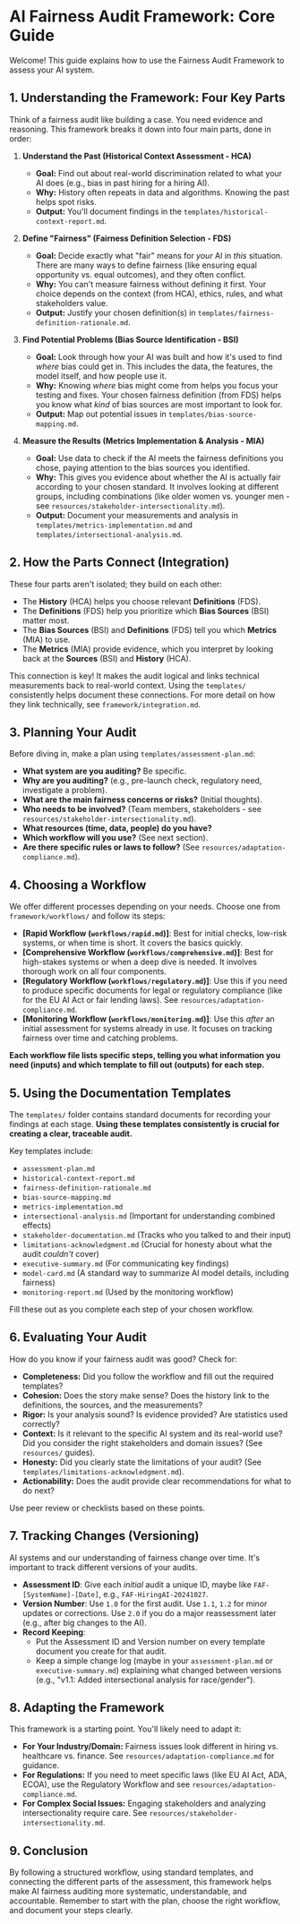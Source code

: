# AI Fairness Audit Framework: Core Guide

Welcome! This guide explains how to use the Fairness Audit Framework to assess your AI system.

## 1. Understanding the Framework: Four Key Parts

Think of a fairness audit like building a case. You need evidence and reasoning. This framework breaks it down into four main parts, done in order:

1.  **Understand the Past (Historical Context Assessment - HCA)**
    *   **Goal:** Find out about real-world discrimination related to what your AI does (e.g., bias in past hiring for a hiring AI).
    *   **Why:** History often repeats in data and algorithms. Knowing the past helps spot risks.
    *   **Output:** You'll document findings in the `templates/historical-context-report.md`.

2.  **Define "Fairness" (Fairness Definition Selection - FDS)**
    *   **Goal:** Decide exactly what "fair" means for *your* AI in *this* situation. There are many ways to define fairness (like ensuring equal opportunity vs. equal outcomes), and they often conflict.
    *   **Why:** You can't measure fairness without defining it first. Your choice depends on the context (from HCA), ethics, rules, and what stakeholders value.
    *   **Output:** Justify your chosen definition(s) in `templates/fairness-definition-rationale.md`.

3.  **Find Potential Problems (Bias Source Identification - BSI)**
    *   **Goal:** Look through how your AI was built and how it's used to find *where* bias could get in. This includes the data, the features, the model itself, and how people use it.
    *   **Why:** Knowing *where* bias might come from helps you focus your testing and fixes. Your chosen fairness definition (from FDS) helps you know what *kind* of bias sources are most important to look for.
    *   **Output:** Map out potential issues in `templates/bias-source-mapping.md`.

4.  **Measure the Results (Metrics Implementation & Analysis - MIA)**
    *   **Goal:** Use data to check if the AI meets the fairness definitions you chose, paying attention to the bias sources you identified.
    *   **Why:** This gives you evidence about whether the AI is actually fair according to your chosen standard. It involves looking at different groups, including combinations (like older women vs. younger men - see `resources/stakeholder-intersectionality.md`).
    *   **Output:** Document your measurements and analysis in `templates/metrics-implementation.md` and `templates/intersectional-analysis.md`.

## 2. How the Parts Connect (Integration)

These four parts aren't isolated; they build on each other:

*   The **History** (HCA) helps you choose relevant **Definitions** (FDS).
*   The **Definitions** (FDS) help you prioritize which **Bias Sources** (BSI) matter most.
*   The **Bias Sources** (BSI) and **Definitions** (FDS) tell you which **Metrics** (MIA) to use.
*   The **Metrics** (MIA) provide evidence, which you interpret by looking back at the **Sources** (BSI) and **History** (HCA).

This connection is key! It makes the audit logical and links technical measurements back to real-world context. Using the `templates/` consistently helps document these connections. For more detail on how they link technically, see `framework/integration.md`.

## 3. Planning Your Audit

Before diving in, make a plan using `templates/assessment-plan.md`:

*   **What system are you auditing?** Be specific.
*   **Why are you auditing?** (e.g., pre-launch check, regulatory need, investigate a problem).
*   **What are the main fairness concerns or risks?** (Initial thoughts).
*   **Who needs to be involved?** (Team members, stakeholders - see `resources/stakeholder-intersectionality.md`).
*   **What resources (time, data, people) do you have?**
*   **Which workflow will you use?** (See next section).
*   **Are there specific rules or laws to follow?** (See `resources/adaptation-compliance.md`).

## 4. Choosing a Workflow

We offer different processes depending on your needs. Choose one from `framework/workflows/` and follow its steps:

*   **[Rapid Workflow (`workflows/rapid.md`)]**: Best for initial checks, low-risk systems, or when time is short. It covers the basics quickly.
*   **[Comprehensive Workflow (`workflows/comprehensive.md`)]**: Best for high-stakes systems or when a deep dive is needed. It involves thorough work on all four components.
*   **[Regulatory Workflow (`workflows/regulatory.md`)]**: Use this if you need to produce specific documents for legal or regulatory compliance (like for the EU AI Act or fair lending laws). See `resources/adaptation-compliance.md`.
*   **[Monitoring Workflow (`workflows/monitoring.md`)]**: Use this *after* an initial assessment for systems already in use. It focuses on tracking fairness over time and catching problems.

**Each workflow file lists specific steps, telling you what information you need (inputs) and which template to fill out (outputs) for each step.**

## 5. Using the Documentation Templates

The `templates/` folder contains standard documents for recording your findings at each stage. **Using these templates consistently is crucial for creating a clear, traceable audit.**

Key templates include:
*   `assessment-plan.md`
*   `historical-context-report.md`
*   `fairness-definition-rationale.md`
*   `bias-source-mapping.md`
*   `metrics-implementation.md`
*   `intersectional-analysis.md` (Important for understanding combined effects)
*   `stakeholder-documentation.md` (Tracks who you talked to and their input)
*   `limitations-acknowledgment.md` (Crucial for honesty about what the audit *couldn't* cover)
*   `executive-summary.md` (For communicating key findings)
*   `model-card.md` (A standard way to summarize AI model details, including fairness)
*   `monitoring-report.md` (Used by the monitoring workflow)

Fill these out as you complete each step of your chosen workflow.

## 6. Evaluating Your Audit

How do you know if your fairness audit was good? Check for:

*   **Completeness:** Did you follow the workflow and fill out the required templates?
*   **Cohesion:** Does the story make sense? Does the history link to the definitions, the sources, and the measurements?
*   **Rigor:** Is your analysis sound? Is evidence provided? Are statistics used correctly?
*   **Context:** Is it relevant to the specific AI system and its real-world use? Did you consider the right stakeholders and domain issues? (See `resources/` guides).
*   **Honesty:** Did you clearly state the limitations of your audit? (See `templates/limitations-acknowledgment.md`).
*   **Actionability:** Does the audit provide clear recommendations for what to do next?

Use peer review or checklists based on these points.

## 7. Tracking Changes (Versioning)

AI systems and our understanding of fairness change over time. It's important to track different versions of your audits.

*   **Assessment ID**: Give each *initial* audit a unique ID, maybe like `FAF-[SystemName]-[Date]`, e.g., `FAF-HiringAI-20241027`.
*   **Version Number**: Use `1.0` for the first audit. Use `1.1`, `1.2` for minor updates or corrections. Use `2.0` if you do a major reassessment later (e.g., after big changes to the AI).
*   **Record Keeping**:
    *   Put the Assessment ID and Version number on every template document you create for that audit.
    *   Keep a simple change log (maybe in your `assessment-plan.md` or `executive-summary.md`) explaining what changed between versions (e.g., "v1.1: Added intersectional analysis for race/gender").

## 8. Adapting the Framework

This framework is a starting point. You'll likely need to adapt it:

*   **For Your Industry/Domain:** Fairness issues look different in hiring vs. healthcare vs. finance. See `resources/adaptation-compliance.md` for guidance.
*   **For Regulations:** If you need to meet specific laws (like EU AI Act, ADA, ECOA), use the Regulatory Workflow and see `resources/adaptation-compliance.md`.
*   **For Complex Social Issues:** Engaging stakeholders and analyzing intersectionality require care. See `resources/stakeholder-intersectionality.md`.

## 9. Conclusion

By following a structured workflow, using standard templates, and connecting the different parts of the assessment, this framework helps make AI fairness auditing more systematic, understandable, and accountable. Remember to start with the plan, choose the right workflow, and document your steps clearly.